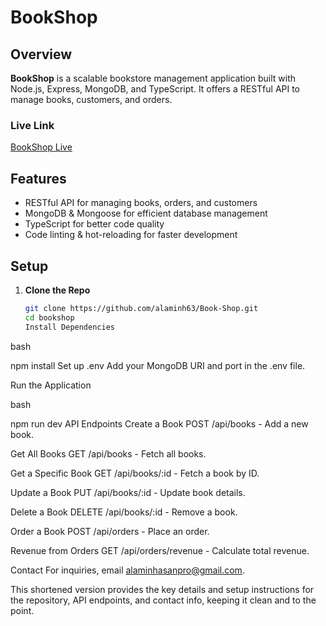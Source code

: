 # BookShop

## Overview

**BookShop** is a scalable bookstore management application built with Node.js, Express, MongoDB, and TypeScript. It offers a RESTful API to manage books, customers, and orders.

### Live Link

[BookShop Live](https://book-store-phi-ruby.vercel.app/)

## Features

- RESTful API for managing books, orders, and customers
- MongoDB & Mongoose for efficient database management
- TypeScript for better code quality
- Code linting & hot-reloading for faster development

## Setup

1. **Clone the Repo**
   ```bash
   git clone https://github.com/alaminh63/Book-Shop.git
   cd bookshop
   Install Dependencies
   ```

bash

npm install
Set up .env
Add your MongoDB URI and port in the .env file.

Run the Application

bash

npm run dev
API Endpoints
Create a Book
POST /api/books - Add a new book.

Get All Books
GET /api/books - Fetch all books.

Get a Specific Book
GET /api/books/:id - Fetch a book by ID.

Update a Book
PUT /api/books/:id - Update book details.

Delete a Book
DELETE /api/books/:id - Remove a book.

Order a Book
POST /api/orders - Place an order.

Revenue from Orders
GET /api/orders/revenue - Calculate total revenue.

Contact
For inquiries, email alaminhasanpro@gmail.com.

This shortened version provides the key details and setup instructions for the repository, API endpoints, and contact info, keeping it clean and to the point.
